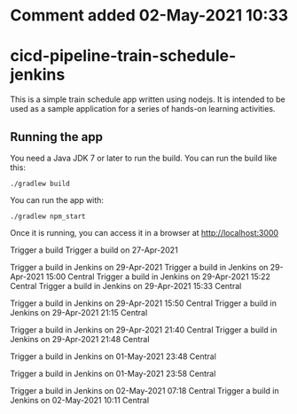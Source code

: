 # Comment added 02-May-2021 10:33

# cicd-pipeline-train-schedule-jenkins

This is a simple train schedule app written using nodejs. It is intended to be used as a sample application for a series of hands-on learning activities.

## Running the app

You need a Java JDK 7 or later to run the build. You can run the build like this:

    ./gradlew build

You can run the app with:

    ./gradlew npm_start

Once it is running, you can access it in a browser at [http://localhost:3000](http://localhost:3000)

Trigger a build 
Trigger a build on 27-Apr-2021

Trigger a build in Jenkins on 29-Apr-2021
Trigger a build in Jenkins on 29-Apr-2021 15:00 Central
Trigger a build in Jenkins on 29-Apr-2021 15:22 Central
Trigger a build in Jenkins on 29-Apr-2021 15:33 Central

Trigger a build in Jenkins on 29-Apr-2021 15:50 Central
Trigger a build in Jenkins on 29-Apr-2021 21:15 Central

Trigger a build in Jenkins on 29-Apr-2021 21:40 Central
Trigger a build in Jenkins on 29-Apr-2021 21:48 Central

Trigger a build in Jenkins on 01-May-2021 23:48 Central

Trigger a build in Jenkins on 01-May-2021 23:58 Central

Trigger a build in Jenkins on 02-May-2021 07:18 Central
Trigger a build in Jenkins on 02-May-2021 10:11 Central



